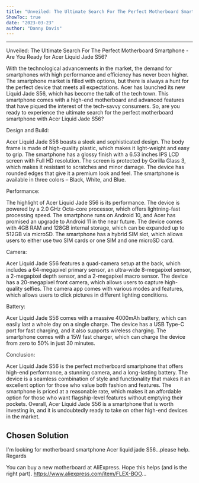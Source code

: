 ```yaml
---
title: "Unveiled: The Ultimate Search For The Perfect Motherboard Smartphone - Are You Ready for Acer Liquid Jade S56?"
ShowToc: true 
date: "2023-03-23"
author: "Danny Davis"
---
```

*****
Unveiled: The Ultimate Search For The Perfect Motherboard Smartphone - Are You Ready for Acer Liquid Jade S56?

With the technological advancements in the market, the demand for smartphones with high performance and efficiency has never been higher. The smartphone market is filled with options, but there is always a hunt for the perfect device that meets all expectations. Acer has launched its new Liquid Jade S56, which has become the talk of the tech town. This smartphone comes with a high-end motherboard and advanced features that have piqued the interest of the tech-savvy consumers. So, are you ready to experience the ultimate search for the perfect motherboard smartphone with Acer Liquid Jade S56?

Design and Build:

Acer Liquid Jade S56 boasts a sleek and sophisticated design. The body frame is made of high-quality plastic, which makes it light-weight and easy to grip. The smartphone has a glossy finish with a 6.53 inches IPS LCD screen with Full HD resolution. The screen is protected by Gorilla Glass 3, which makes it resistant to scratches and minor damage. The device has rounded edges that give it a premium look and feel. The smartphone is available in three colors – Black, White, and Blue.

Performance:

The highlight of Acer Liquid Jade S56 is its performance. The device is powered by a 2.0 GHz Octa-core processor, which offers lightning-fast processing speed. The smartphone runs on Android 10, and Acer has promised an upgrade to Android 11 in the near future. The device comes with 4GB RAM and 128GB internal storage, which can be expanded up to 512GB via microSD. The smartphone has a hybrid SIM slot, which allows users to either use two SIM cards or one SIM and one microSD card.

Camera:

Acer Liquid Jade S56 features a quad-camera setup at the back, which includes a 64-megapixel primary sensor, an ultra-wide 8-megapixel sensor, a 2-megapixel depth sensor, and a 2-megapixel macro sensor. The device has a 20-megapixel front camera, which allows users to capture high-quality selfies. The camera app comes with various modes and features, which allows users to click pictures in different lighting conditions.

Battery:

Acer Liquid Jade S56 comes with a massive 4000mAh battery, which can easily last a whole day on a single charge. The device has a USB Type-C port for fast charging, and it also supports wireless charging. The smartphone comes with a 15W fast charger, which can charge the device from zero to 50% in just 30 minutes.

Conclusion:

Acer Liquid Jade S56 is the perfect motherboard smartphone that offers high-end performance, a stunning camera, and a long-lasting battery. The device is a seamless combination of style and functionality that makes it an excellent option for those who value both fashion and features. The smartphone is priced at a reasonable rate, which makes it an affordable option for those who want flagship-level features without emptying their pockets. Overall, Acer Liquid Jade S56 is a smartphone that is worth investing in, and it is undoubtedly ready to take on other high-end devices in the market.


## Chosen Solution
 I'm looking for motherboard smartphone Acer liquid jade S56…please help.
Regards

 You can buy a new motherboard at AliExpress. Hope this helps (and is the right part).
https://www.aliexpress.com/item/FLEX-BOO...




